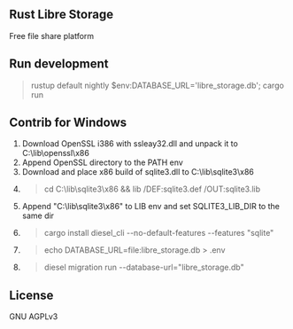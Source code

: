 Rust Libre Storage
----
Free file share platform

## Run development

> rustup default nightly
> $env:DATABASE_URL='libre_storage.db'; cargo run

## Contrib for Windows

1. Download OpenSSL i386 with ssleay32.dll and unpack it to C:\lib\openssl\x86
1. Append OpenSSL directory to the PATH env
1. Download and place x86 build of sqlite3.dll to C:\lib\sqlite3\x86
1. > cd C:\lib\sqlite3\x86 && lib /DEF:sqlite3.def /OUT:sqlite3.lib
1. Append "C:\lib\sqlite3\x86" to LIB env and set SQLITE3_LIB_DIR to the same dir
1. > cargo install diesel_cli --no-default-features --features "sqlite"
1. > echo DATABASE_URL=file:libre_storage.db > .env
1. > diesel migration run --database-url="libre_storage.db"

## License

GNU AGPLv3
